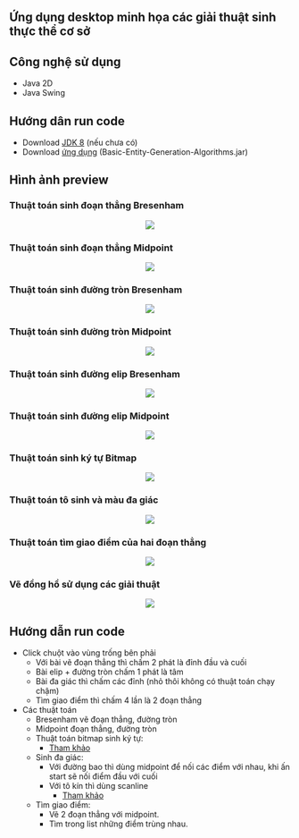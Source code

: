 ## Ứng dụng desktop minh họa các giải thuật sinh thực thể cơ sở

## Công nghệ sử dụng
- Java 2D
- Java Swing

## Hướng dân run code
- Download [JDK 8](https://www.oracle.com/java/technologies/downloads/#java8) (nếu chưa có) 
- Download [ứng dụng](https://github.com/anhdh-gh/Basic-Entity-Generation-Algorithms/releases/tag/v1.0.0) (Basic-Entity-Generation-Algorithms.jar) 

## Hình ảnh preview
### Thuật toán sinh đoạn thẳng Bresenham
<p align="center">
  <img src="https://user-images.githubusercontent.com/79781308/173054029-80140ad2-8529-41f3-bb72-4c52251e083b.png" />
</p>

### Thuật toán sinh đoạn thẳng Midpoint
<p align="center">
  <img src="https://user-images.githubusercontent.com/79781308/173054178-f7790f05-2cab-4648-bd42-42de6d88fd5c.png" />
</p>

### Thuật toán sinh đường tròn Bresenham
<p align="center">
  <img src="https://user-images.githubusercontent.com/79781308/173054350-10d23db5-61e1-4487-9e66-c3d65d4a1d3c.png" />
</p>

### Thuật toán sinh đường tròn Midpoint
<p align="center">
  <img src="https://user-images.githubusercontent.com/79781308/173057302-4bb02942-0817-4782-a6fd-0919a86cfed8.png" />
</p>

### Thuật toán sinh đường elip Bresenham
<p align="center">
  <img src="https://user-images.githubusercontent.com/79781308/173057373-670d1911-7eaf-45cc-87ee-27ae08b0e7f5.png" />
</p>

### Thuật toán sinh đường elip Midpoint
<p align="center">
  <img src="https://user-images.githubusercontent.com/79781308/173057465-e9d525c6-8d39-43aa-b3d0-c13cdc20847e.png" />
</p>

### Thuật toán sinh ký tự Bitmap
<p align="center">
  <img src="https://user-images.githubusercontent.com/79781308/173057562-3bc49efe-32e4-44ac-918b-5bcf2d4507e9.png" />
</p>

### Thuật toán tô sinh và màu đa giác
<p align="center">
  <img src="https://user-images.githubusercontent.com/79781308/173058965-422d0838-4283-4fbb-870f-12b1624d039e.png" />
</p>

### Thuật toán tìm giao điểm của hai đoạn thẳng
<p align="center">
  <img src="https://user-images.githubusercontent.com/79781308/173059243-e1850836-34e9-4b1d-b227-a04d86bf8b94.png" />
</p>

### Vẽ đồng hồ sử dụng các giải thuật
<p align="center">
  <img src="https://user-images.githubusercontent.com/79781308/173059416-34680e02-0f87-4759-b968-1854cce456bb.png" />
</p>

## Hướng dẫn run code
- Click chuột vào vùng trống bên phải
	- Với bài vẽ đoạn thẳng thì chấm 2 phát là đỉnh đầu và cuối
	- Bài elip + đường tròn chấm 1 phát là tâm
	- Bài đa giác thì chấm các đỉnh (nhỏ thôi không có thuật toán chạy chậm)
	- Tìm giao điểm thì chấm 4 lần là 2 đoạn thẳng
- Các thuật toán
	- Bresenham vẽ đoạn thẳng, đường tròn
	- Midpoint đoạn thẳng, đường tròn
	- Thuật toán bitmap sinh ký tự:
		- [Tham khảo](http://knowledgepedia4u.blogspot.com/2013/06/character-generation-in-c-using-bitmap.html)
	- Sinh đa giác: 
		- Với đường bao thì dùng midpoint để nối các điểm với nhau, khi ấn start sẽ nối điểm đầu với cuối
		- Với tô kín thì dùng scanline
			- [Tham khảo](https://tuhoclaptrinh.cachhoc.net/2017/03/19/bai-8-thuat-toan-to-mau-scanline/?fbclid=IwAR0p2RE2jobNpUp7lM9v4RmujZsJTfMjvBNoELyqc93Pw_HXnCmZsN2D6jE#1_Gioi_thieu)
	- Tìm giao điểm: 
		- Vẽ 2 đoạn thẳng với midpoint.
		- Tìm trong list những điểm trùng nhau.
